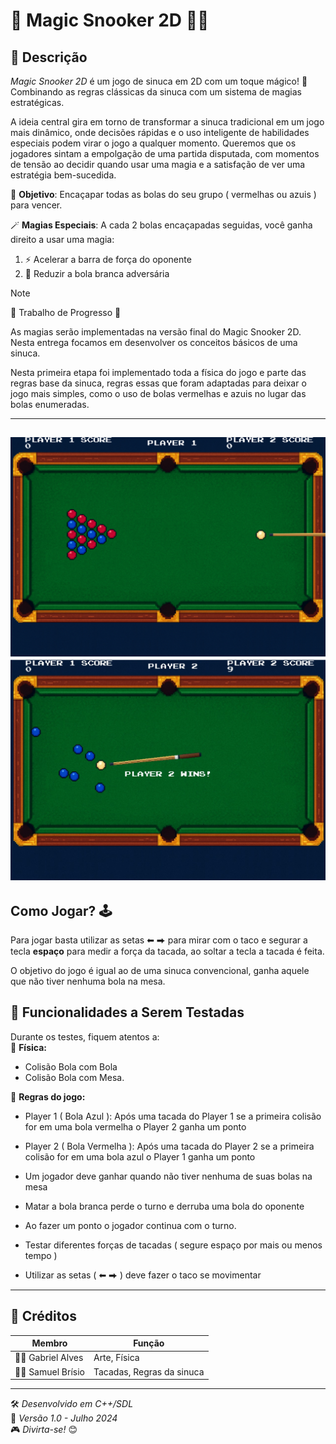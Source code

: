 # 🎱 **Magic Snooker 2D** 🧙‍♂️  

## 📝 **Descrição**  


*Magic Snooker 2D* é um jogo de sinuca em 2D com um toque mágico! 💫 Combinando as regras clássicas da sinuca com um sistema de magias estratégicas.

A ideia central gira em torno de transformar a sinuca tradicional em um jogo mais dinâmico, 
onde decisões rápidas e o uso inteligente de habilidades especiais podem virar o jogo a 
qualquer momento. Queremos que os jogadores sintam a empolgação de uma partida 
disputada, com momentos de tensão ao decidir quando usar uma magia e a satisfação de ver 
uma estratégia bem-sucedida. 

🎯 **Objetivo**: Encaçapar todas as bolas do seu grupo ( vermelhas ou azuis ) para vencer. 

🪄 **Magias Especiais**: A cada 2 bolas encaçapadas seguidas, você ganha direito a usar uma magia:
1. ⚡ Acelerar a barra de força do oponente
2. 🎯 Reduzir a bola branca adversária

> [!NOTE]  
> 🔨 Trabalho de Progresso 🚧
>
> As magias serão implementadas na versão final do Magic Snooker 2D. Nesta entrega focamos em desenvolver os conceitos básicos de uma sinuca.
>
> Nesta primeira etapa foi implementado toda a física do jogo e parte das regras base da sinuca, regras essas que foram adaptadas para deixar o jogo mais simples, como o uso de bolas vermelhas e azuis no lugar das bolas enumeradas.



---
![🖼️ Screenshot 1](docs/initialGame.png)  
![🖼️ Screenshot 1](docs/endingGame.jpeg)
---


## Como Jogar? 🕹️

Para jogar basta utilizar as setas ⬅	⮕ para mirar com o taco e segurar a tecla **espaço** para medir a força da tacada, ao soltar a tecla a tacada é feita.

O objetivo do jogo é igual ao de uma sinuca convencional, ganha aquele que não tiver nenhuma bola na mesa.



## 🧪 **Funcionalidades a Serem Testadas**  

Durante os testes, fiquem atentos a:  
🔹 **Física:**
- Colisão Bola com Bola
- Colisão Bola com Mesa.

🔹 **Regras do jogo:**
- Player 1 ( Bola Azul ): Após uma tacada do Player 1 se a primeira colisão for em uma bola vermelha o Player 2 ganha um ponto

- Player 2 ( Bola Vermelha ): Após uma tacada do Player 2 se a primeira colisão for em uma bola azul o Player 1 ganha um ponto

- Um jogador deve ganhar quando não tiver nenhuma de suas bolas na mesa

- Matar a bola  branca perde o turno e derruba uma bola do oponente

- Ao fazer um ponto o jogador continua com o turno.

- Testar diferentes forças de tacadas ( segure espaço por mais ou menos tempo )

- Utilizar as setas ( ⬅	⮕ ) deve fazer o taco se movimentar

---

## 👥 **Créditos**  

| **Membro**              | **Função**                          |
|-------------------------|------------------------------------|
| 🧑‍💻 Gabriel Alves        | Arte, Física                       |
| 🧑‍💻 Samuel Brísio        | Tacadas, Regras da sinuca          |

---

🛠️ *Desenvolvido em C++/SDL*  
📅 *Versão 1.0 - Julho 2024*  
🎮 *Divirta-se!* 😊